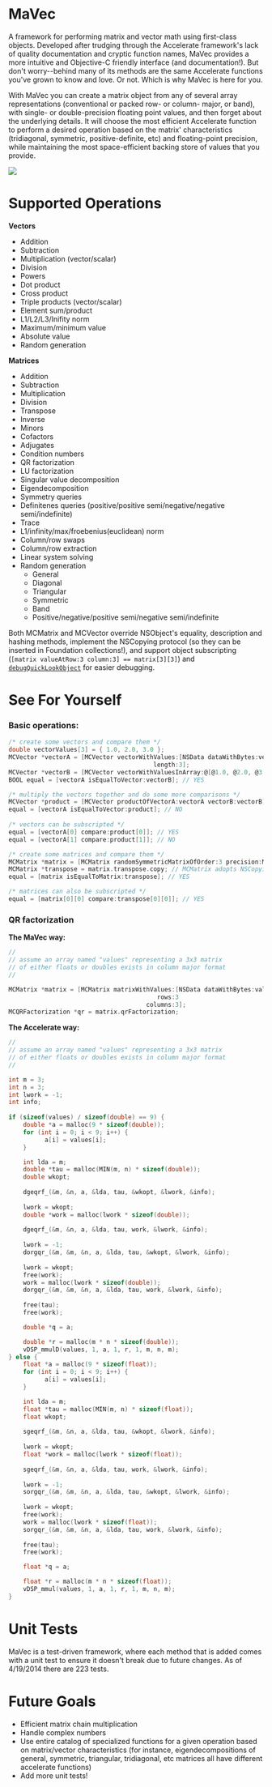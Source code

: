 MaVec
===

A framework for performing matrix and vector math using first-class objects. Developed after trudging through the Accelerate framework's lack of quality documentation and cryptic function names, MaVec provides a more intuitive and Objective-C friendly interface (and documentation!). But don't worry--behind many of its methods are the same Accelerate functions you've grown to know and love. Or not. Which is why MaVec is here for you.

With MaVec you can create a matrix object from any of several array representations (conventional or packed row- or column- major, or band), with single- or double-precision floating point values, and then forget about the underlying details. It will choose the most efficient Accelerate function to perform a desired operation based on the matrix' characteristics (tridiagonal, symmetric, positive-definite, etc) and floating-point precision, while maintaining the most space-efficient backing store of values that you provide.

![](MatrixConversions.png)

Supported Operations
===
**Vectors**
- Addition
- Subtraction
- Multiplication (vector/scalar)
- Division
- Powers
- Dot product
- Cross product
- Triple products (vector/scalar)
- Element sum/product
- L1/L2/L3/Inifity norm
- Maximum/minimum value
- Absolute value
- Random generation

**Matrices**
- Addition
- Subtraction
- Multiplication
- Division
- Transpose
- Inverse
- Minors
- Cofactors
- Adjugates
- Condition numbers
- QR factorization
- LU factorization
- Singular value decomposition
- Eigendecomposition
- Symmetry queries
- Definitenes queries (positive/positive semi/negative/negative semi/indefinite)
- Trace
- L1/infinity/max/froebenius(euclidean) norm
- Column/row swaps
- Column/row extraction
- Linear system solving
- Random generation
   - General
   - Diagonal
   - Triangular
   - Symmetric
   - Band
   - Positive/negative/positive semi/negative semi/indefinite

Both MCMatrix and MCVector override NSObject's equality, description and hashing methods, implement the NSCopying protocol (so they can be inserted in Foundation collections!), and support object subscripting (`[matrix valueAtRow:3 column:3] == matrix[3][3]`) and [`debugQuickLookObject`](https://developer.apple.com/library/ios/documentation/ToolsLanguages/Conceptual/Xcode_Overview/DebugYourApp/DebugYourApp.html) for easier debugging.

See For Yourself
===

### Basic operations:
```objective-c
/* create some vectors and compare them */
double vectorValues[3] = { 1.0, 2.0, 3.0 };
MCVector *vectorA = [MCVector vectorWithValues:[NSData dataWithBytes:vectorValues length:3 * sizeof(double)] 
                                        length:3];
MCVector *vectorB = [MCVector vectorWithValuesInArray:@[@1.0, @2.0, @3.0]];
BOOL equal = [vectorA isEqualToVector:vectorB]; // YES

/* multiply the vectors together and do some more comparisons */
MCVector *product = [MCVector productOfVectorA:vectorA vectorB:vectorB];
equal = [vectorA isEqualToVector:product]; // NO
                         
/* vectors can be subscripted */                                              
equal = [vectorA[0] compare:product[0]]; // YES
equal = [vectorA[1] compare:product[1]]; // NO

/* create some matrices and compare them */
MCMatrix *matrix = [MCMatrix randomSymmetricMatrixOfOrder:3 precision:MCValuePrecisionDouble];
MCMatrix *transpose = matrix.transpose.copy; // MCMatrix adopts NSCopying
equal = [matrix isEqualToMatrix:transpose]; // YES

/* matrices can also be subscripted */
equal = [matrix[0][0] compare:transpose[0][0]]; // YES
```

### QR factorization
**The MaVec way:**
```objective-c
//
// assume an array named "values" representing a 3x3 matrix 
// of either floats or doubles exists in column major format
//

MCMatrix *matrix = [MCMatrix matrixWithValues:[NSData dataWithBytes:values length:sizeof(values)]
                                         rows:3
                                      columns:3];
MCQRFactorization *qr = matrix.qrFactorization;
```

**The Accelerate way:**
```objective-c
//
// assume an array named "values" representing a 3x3 matrix 
// of either floats or doubles exists in column major format
//

int m = 3;
int n = 3;
int lwork = -1;
int info;
  
if (sizeof(values) / sizeof(double) == 9) {
    double *a = malloc(9 * sizeof(double));
    for (int i = 0; i < 9; i++) {
          a[i] = values[i];
    }

    int lda = m;
    double *tau = malloc(MIN(m, n) * sizeof(double));
    double wkopt;
      
    dgeqrf_(&m, &n, a, &lda, tau, &wkopt, &lwork, &info);
      
    lwork = wkopt;
    double *work = malloc(lwork * sizeof(double));
      
    dgeqrf_(&m, &n, a, &lda, tau, work, &lwork, &info);
      
    lwork = -1;
    dorgqr_(&m, &m, &n, a, &lda, tau, &wkopt, &lwork, &info);
      
    lwork = wkopt;
    free(work);
    work = malloc(lwork * sizeof(double));
    dorgqr_(&m, &m, &n, a, &lda, tau, work, &lwork, &info);
      
    free(tau);
    free(work);

    double *q = a;

    double *r = malloc(m * n * sizeof(double));
    vDSP_mmulD(values, 1, a, 1, r, 1, m, n, m);
} else {
    float *a = malloc(9 * sizeof(float));
    for (int i = 0; i < 9; i++) {
          a[i] = values[i];
    }

    int lda = m;
    float *tau = malloc(MIN(m, n) * sizeof(float));
    float wkopt;
      
    sgeqrf_(&m, &n, a, &lda, tau, &wkopt, &lwork, &info);
      
    lwork = wkopt;
    float *work = malloc(lwork * sizeof(float));
      
    sgeqrf_(&m, &n, a, &lda, tau, work, &lwork, &info);
      
    lwork = -1;
    sorgqr_(&m, &m, &n, a, &lda, tau, &wkopt, &lwork, &info);
      
    lwork = wkopt;
    free(work);
    work = malloc(lwork * sizeof(float));
    sorgqr_(&m, &m, &n, a, &lda, tau, work, &lwork, &info);
      
    free(tau);
    free(work);

    float *q = a;

    float *r = malloc(m * n * sizeof(float));
    vDSP_mmul(values, 1, a, 1, r, 1, m, n, m);
}
```

Unit Tests
===
MaVec is a test-driven framework, where each method that is added comes with a unit test to ensure it doesn't break due to future changes. As of 4/19/2014 there are 223 tests.

Future Goals
===
- Efficient matrix chain multiplication
- Handle complex numbers
- Use entire catalog of specialized functions for a given operation based on matrix/vector characteristics (for instance, eigendecompositions of general, symmetric, triangular, tridiagonal, etc matrices all have different accelerate functions)
- Add more unit tests!
